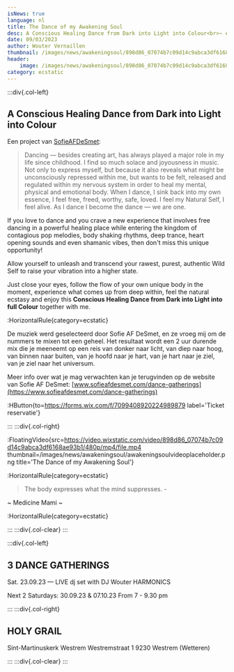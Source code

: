 ```yaml
--- 
isNews: true
language: nl
title: The Dance of my Awakening Soul
desc: A Conscious Healing Dance from Dark into Light into Colour<br>~ een project door Sofie AF De Smet ~<br><br>za 23 september om 19u
date: 09/03/2023
author: Wouter Vernaillen
thumbnail: /images/news/awakeningsoul/898d86_07074b7c09d14c9abca3df6168ae93b1f000.jpg
header:
    image: /images/news/awakeningsoul/898d86_07074b7c09d14c9abca3df6168ae93b1f000.jpg
category: ecstatic
---
```


:::div{.col-left}
## A Conscious Healing Dance from Dark into Light into Colour

Een project van [SofieAFDeSmet](https://www.sofieafdesmet.com/dance-gatherings):

>Dancing — besides creating art, has always played a major role in my life since childhood.
I find so much solace and joyousness in music. Not only to express myself, but because it also reveals what might be unconsciously repressed within me, but wants to be felt, released and regulated within my nervous system in order to heal my mental, physical and emotional body. When I dance, I sink back into my own essence, I feel free, freed, worthy, safe, loved. I feel my Natural Self, I feel alive. As I dance I become the dance — we are one.
 
If you love to dance and you crave a new experience that involves free dancing in a powerful healing place while entering the kingdom of contagious pop melodies, body shaking rhythms, deep trance, heart opening sounds and even shamanic vibes, then don't miss this unique opportunity!

Allow yourself to unleash and transcend your rawest, purest, authentic Wild Self to raise your vibration into a higher state.

Just close your eyes, follow the flow of your own unique body in the moment, experience what comes up from deep within, feel the natural ecstasy and enjoy this **Conscious Healing Dance from Dark into Light into full Colour** together with me.

:HorizontalRule{category=ecstatic}

De muziek werd geselecteerd door Sofie AF DeSmet, en ze vroeg mij om de nummers te mixen tot een geheel. 
Het resultaat wordt een 2 uur durende mix die je meeneemt op een reis van donker naar licht, van diep naar hoog, van binnen naar buiten, van je hoofd naar je hart, van je hart naar je ziel, van je ziel naar het universum.

Meer info over wat je mag verwachten kan je terugvinden op de website van Sofie AF DeSmet: [www.sofieafdesmet.com/dance-gatherings](https://www.sofieafdesmet.com/dance-gatherings)

:HButton{to=https://forms.wix.com/f/7099408920224989879 label='Ticket reservatie'}

:::
:::div{.col-right}

:FloatingVideo{src=https://video.wixstatic.com/video/898d86_07074b7c09d14c9abca3df6168ae93b1/480p/mp4/file.mp4 thumbnail=/images/news/awakeningsoul/awakeningsoulvideoplaceholder.png title='The Dance of my Awakening Soul'}

:HorizontalRule{category=ecstatic}

> The body expresses what the mind suppresses. - 

~ Medicine Mami ~

:HorizontalRule{category=ecstatic}

:::
:::div{.col-clear}
:::

:::div{.col-left}
## 3 DANCE GATHERINGS

Sat. 23.09.23 — LIVE dj set with DJ Wouter HARMONICS

Next 2 Saturdays:
30.09.23 & 07.10.23
From 7 - 9.30 pm

:::
:::div{.col-right}

## HOLY GRAIL
 
Sint-Martinuskerk Westrem
Westremstraat 1
9230 Westrem (Wetteren)

:::
:::div{.col-clear}
:::
